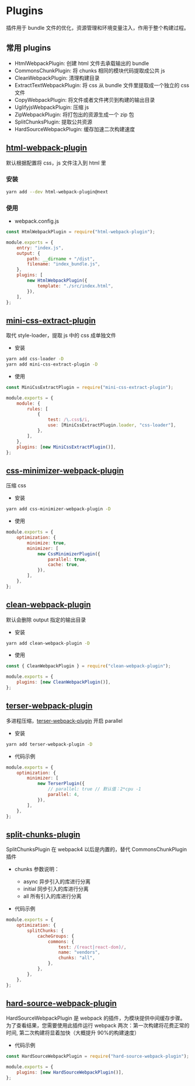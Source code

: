 # Plugins

插件用于 bundle 文件的优化，资源管理和环境变量注入，作用于整个构建过程。

## 常用 plugins

-   HtmlWebpackPlugin: 创建 html 文件去承载输出的 bundle
-   CommonsChunkPlugin: 将 chunks 相同的模块代码提取成公共 js
-   CleanWebpackPlugin: 清理构建目录
-   ExtractTextWebpackPlugin: 将 css 从 bundle 文件里提取成一个独立的 css 文件
-   CopyWebpackPlugin: 将文件或者文件拷贝到构建的输出目录
-   UglifyjsWebpackPlugin: 压缩 js
-   ZipWebpackPlugin: 将打包出的资源生成一个 zip 包
-   SplitChunksPlugin: 提取公共资源
-   HardSourceWebpackPlugin: 缓存加速二次构建速度

## [html-webpack-plugin](https://github.com/jantimon/html-webpack-plugin)

默认根据配置将 css，js 文件注入到 html 里

### 安装

```sh
yarn add --dev html-webpack-plugin@next
```

### 使用

-   webpack.config.js

```js
const HtmlWebpackPlugin = require("html-webpack-plugin");

module.exports = {
    entry: "index.js",
    output: {
        path: __dirname + "/dist",
        filename: "index_bundle.js",
    },
    plugins: [
        new HtmlWebpackPlugin({
            template: "./src/index.html",
        }),
    ],
};
```

## [mini-css-extract-plugin](https://github.com/webpack-contrib/mini-css-extract-plugin)

取代 style-loader，提取 js 中的 css 成单独文件

-   安装

```sh
yarn add css-loader -D
yarn add mini-css-extract-plugin -D
```

-   使用

```js
const MiniCssExtractPlugin = require("mini-css-extract-plugin");

module.exports = {
    module: {
        rules: [
            {
                test: /\.css$/i,
                use: [MiniCssExtractPlugin.loader, "css-loader"],
            },
        ],
    },
    plugins: [new MiniCssExtractPlugin()],
};
```

## [css-minimizer-webpack-plugin](https://github.com/webpack-contrib/css-minimizer-webpack-plugin)

压缩 css

-   安装

```sh
yarn add css-minimizer-webpack-plugin -D
```

-   使用

```js
module.exports = {
    optimization: {
        minimize: true,
        minimizer: [
            new CssMinimizerPlugin({
                parallel: true,
                cache: true,
            }),
        ],
    },
};
```

## [clean-webpack-plugin](https://github.com/johnagan/clean-webpack-plugin)

默认会删除 output 指定的输出目录

-   安装

```sh
yarn add clean-webpack-plugin -D
```

-   使用

```js
const { CleanWebpackPlugin } = require("clean-webpack-plugin");

module.exports = {
    plugins: [new CleanWebpackPlugin()],
};
```

## [terser-webpack-plugin](https://webpack.docschina.org/plugins/terser-webpack-plugin/)

多进程压缩，[terser-webpack-plugin](https://webpack.docschina.org/plugins/terser-webpack-plugin/) 开启 parallel

-   安装

```sh
yarn add terser-webpack-plugin -D
```

-   代码示例

```js
module.exports = {
    optimization: {
        minimizer: [
            new TerserPlugin({
                // parallel: true // 默认值：2*cpu -1
                parallel: 4,
            }),
        ],
    },
};
```

## [split-chunks-plugin](https://github.com/webpack/webpack.js.org/blob/master/src/content/plugins/split-chunks-plugin.md)

SplitChunksPlugin 在 webpack4 以后是内置的，替代 CommonsChunkPlugin 插件

-   chunks 参数说明：

    -   async 异步引入的库进行分离
    -   initial 同步引入的库进行分离
    -   all 所有引入的库进行分离

-   代码示例

```js
module.exports = {
    optimization: {
        splitChunks: {
            cacheGroups: {
                commons: {
                    test: /(react|react-dom)/,
                    name: "vendors",
                    chunks: "all",
                },
            },
        },
    },
};
```

## [hard-source-webpack-plugin](https://github.com/mzgoddard/hard-source-webpack-plugin#readme)

HardSourceWebpackPlugin 是 webpack 的插件，为模块提供中间缓存步骤。为了查看结果，您需要使用此插件运行 webpack 两次：第一次构建将花费正常的时间, 第二次构建将显着加快（大概提升 90%的构建速度）

-   代码示例

```js
const HardSourceWebpackPlugin = require("hard-source-webpack-plugin");

module.exports = {
    plugins: [new HardSourceWebpackPlugin()],
};
```
